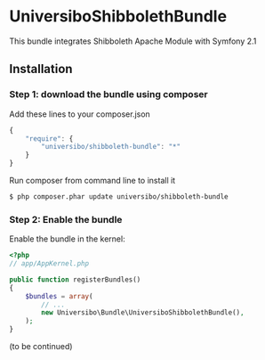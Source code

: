 UniversiboShibbolethBundle
==========================
This bundle integrates Shibboleth Apache Module with Symfony 2.1

## Installation

### Step 1: download the bundle using composer
Add these lines to your composer.json

```js
{
    "require": {
        "universibo/shibboleth-bundle": "*"
    }
}
```

Run composer from command line to install it

``` bash
$ php composer.phar update universibo/shibboleth-bundle
```

### Step 2: Enable the bundle

Enable the bundle in the kernel:

``` php
<?php
// app/AppKernel.php

public function registerBundles()
{
    $bundles = array(
        // ...
        new Universibo\Bundle\UniversiboShibbolethBundle(),
    );
}
```

(to be continued)